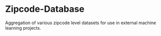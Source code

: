 # Zipcode-Database
Aggregation of various zipcode level datasets for use in external machine learning projects.
